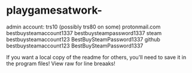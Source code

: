 # playgamesatwork-

admin account:
trs10
(possibly trs80 on some)
protonmail.com
bestbuysteamaccount1337
bestbuysteampassword1337
steam
bestbuysteamaccount123
BestBuySteamPassword1337
github
bestbuysteamaccount123
BestBuySteamPassword1337


If you want a local copy of the readme for others, you'll need to save it in the program files!
View raw for line breaaks! 
